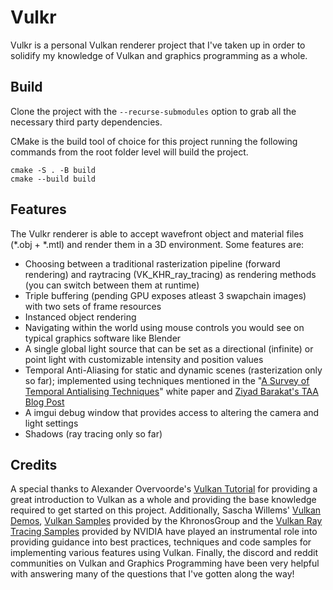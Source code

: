 # Vulkr

Vulkr is a personal Vulkan renderer project that I've taken up in order to solidify my knowledge of Vulkan and graphics programming as a whole.

## Build
Clone the project with the `--recurse-submodules` option to grab all the necessary third party dependencies.

CMake is the build tool of choice for this project running the following commands from the root folder level will build the project.
```
cmake -S . -B build
cmake --build build
```

## Features
The Vulkr renderer is able to accept wavefront object and material files (*.obj + *.mtl) and render them in a 3D environment. Some features are:
- Choosing between a traditional rasterization pipeline (forward rendering) and raytracing (VK_KHR_ray_tracing) as rendering methods (you can switch between them at runtime)
- Triple buffering (pending GPU exposes atleast 3 swapchain images) with two sets of frame resources
- Instanced object rendering
- Navigating within the world using mouse controls you would see on typical graphics software like Blender
- A single global light source that can be set as a directional (infinite) or point light with customizable intensity and position values
- Temporal Anti-Aliasing for static and dynamic scenes (rasterization only so far); implemented using techniques mentioned in the "[A Survey of Temporal Antialising Techniques](http://behindthepixels.io/assets/files/TemporalAA.pdf)" white paper and [Ziyad Barakat's TAA Blog Post](https://ziyadbarakat.wordpress.com/2020/07/28/temporal-anti-aliasing-step-by-step/)
- A imgui debug window that provides access to altering the camera and light settings
- Shadows (ray tracing only so far)

## Credits
A special thanks to Alexander Overvoorde's [Vulkan Tutorial](https://vulkan-tutorial.com/) for providing a great introduction to Vulkan as a whole and providing the base knowledge required to get started on this project. Additionally, Sascha Willems' [Vulkan Demos](https://github.com/SaschaWillems/Vulkan), [Vulkan Samples](https://github.com/KhronosGroup/Vulkan-Samples) provided by the KhronosGroup and the [Vulkan Ray Tracing Samples](https://github.com/nvpro-samples/vk_raytracing_tutorial_KHR) provided by NVIDIA have played an instrumental role into providing guidance into best practices, techniques and code samples for implementing various features using Vulkan. Finally, the discord and reddit communities on Vulkan and Graphics Programming have been very helpful with answering many of the questions that I've gotten along the way!
